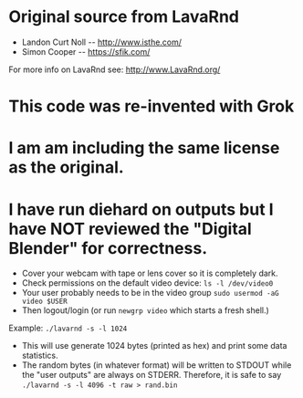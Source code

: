 
# Original source from LavaRnd
* Landon Curt Noll -- http://www.isthe.com/
* Simon Cooper -- https://sfik.com/

For more info on LavaRnd see:
        http://www.LavaRnd.org/

# This code was re-invented with Grok
# I am am including the same license as the original.
# I have run diehard on outputs but I have NOT reviewed the "Digital Blender" for correctness.

* Cover your webcam with tape or lens cover so it is completely dark.
* Check permissions on the default video device: `ls -l /dev/video0`
* Your user probably needs to be in the video group `sudo usermod -aG video $USER`
* Then logout/login (or run `newgrp video` which starts a fresh shell.)


Example: `./lavarnd -s -l 1024`
* This will use generate 1024 bytes (printed as hex) and print some data statistics.
* The random bytes (in whatever format) will be written to STDOUT
while the "user outputs" are always on STDERR.
Therefore, it is safe to say `./lavarnd -s -l 4096 -t raw > rand.bin`

